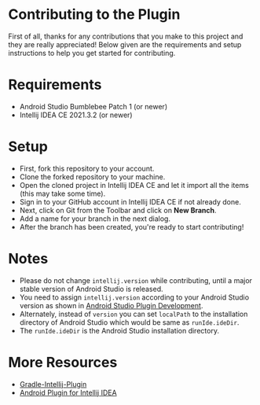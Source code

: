 # Contributing to the Plugin
First of all, thanks for any contributions that you make to this project and they are really appreciated! Below given are the requirements and setup instructions to help you get started for contributing.

# Requirements
- Android Studio Bumblebee Patch 1 (or newer)
- Intellij IDEA CE 2021.3.2 (or newer)

# Setup
- First, fork this repository to your account.
- Clone the forked repository to your machine.
- Open the cloned project in Intellij IDEA CE and let it import all the items (this may take some time).
- Sign in to your GitHub account in Intellij IDEA CE if not already done.
- Next, click on Git from the Toolbar and click on **New Branch**.
- Add a name for your branch in the next dialog.
- After the branch has been created, you're ready to start contributing!

# Notes
- Please do not change `intellij.version` while contributing, until a major stable version of Android Studio is released.
- You need to assign `intellij.version` according to your Android Studio version as shown in [Android Studio Plugin Development](https://plugins.jetbrains.com/docs/intellij/android-studio.html).
- Alternately, instead of `version` you can set `localPath` to the installation directory of Android Studio which would be same as `runIde.ideDir`.
- The `runIde.ideDir` is the Android Studio installation directory.

# More Resources
- [Gradle-Intellij-Plugin](https://github.com/JetBrains/gradle-intellij-plugin)
- [Android Plugin for Intellij IDEA](https://github.com/JetBrains/android)
